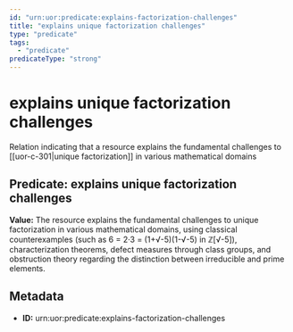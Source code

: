 ```yaml
---
id: "urn:uor:predicate:explains-factorization-challenges"
title: "explains unique factorization challenges"
type: "predicate"
tags:
  - "predicate"
predicateType: "strong"
---
```


# explains unique factorization challenges

Relation indicating that a resource explains the fundamental challenges to [[uor-c-301|unique factorization]] in various mathematical domains

## Predicate: explains unique factorization challenges

**Value:** The resource explains the fundamental challenges to unique factorization in various mathematical domains, using classical counterexamples (such as 6 = 2·3 = (1+√-5)(1-√-5) in ℤ[√-5]), characterization theorems, defect measures through class groups, and obstruction theory regarding the distinction between irreducible and prime elements.

## Metadata

- **ID:** urn:uor:predicate:explains-factorization-challenges
